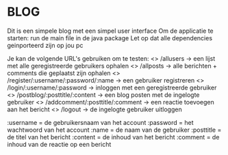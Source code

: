 # BLOG

Dit is een simpele blog met een simpel user interface
Om de applicatie te starten: run de main file in de java package
Let op dat alle dependencies geinporteerd zijn op jou pc

Je kan de volgende URL's gebruiken om te testen:
  <> /allusers  -> een lijst met alle geregistreerde gebruikers ophalen
  <> /allposts  -> alle berichten + comments die geplaatst zijn ophalen
  <> /register/:username/:password/:name  -> een gebruiker registreren
  <> /login/:username/:password  -> inloggen met een geregistreerde gebruiker
  <> /postblog/:posttitle/:content  -> een blog posten met de ingelogte gebruiker
  <> /addcomment/:posttitle/:comment  -> een reactie toevoegen aan het bericht
  <> /logout  -> de ingelogte gebruiker uitloggen

:username = de gebruikersnaam van het account
:password = het wachtwoord van het account
:name = de naam van de gebruiker
:posttitle = de titel van het bericht
:content = de inhoud van het bericht
:comment = de inhoud van de reactie op een bericht